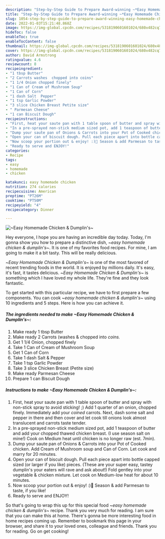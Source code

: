 ```yaml
---
description: "Step-by-Step Guide to Prepare Award-winning ~*Easy Homemade Chicken & Dumplin's*~"
title: "Step-by-Step Guide to Prepare Award-winning ~*Easy Homemade Chicken & Dumplin's*~"
slug: 1054-step-by-step-guide-to-prepare-award-winning-easy-homemade-chicken-and-amp-dumplin-and-39-s
date: 2022-01-03T15:21:48.868Z
image: https://img-global.cpcdn.com/recipes/5318190601601024/680x482cq70/easy-homemade-chicken-dumplins-recipe-main-photo.jpg
hideToc: false
enableToc: true
enableTocContent: false
thumbnail: https://img-global.cpcdn.com/recipes/5318190601601024/680x482cq70/easy-homemade-chicken-dumplins-recipe-main-photo.jpg
cover: https://img-global.cpcdn.com/recipes/5318190601601024/680x482cq70/easy-homemade-chicken-dumplins-recipe-main-photo.jpg
author: David Armstrong
ratingvalue: 4.6
reviewcount: 8
recipeingredient:
- "1 tbsp Butter"
- "2 Carrots washes  chopped into coins"
- "1 1/4 Onion chopped finely"
- "1 Can of Cream of Mushroom Soup"
- "1 Can of Corn"
- "1 dash Salt  Pepper"
- "1 tsp Garlic Powder"
- "3 slice Chicken Breast Petite size"
- " Parmesan Cheese"
- "1 can Biscuit Dough"
recipeinstructions:
- "First, heat your saute pan with 1 table spoon of butter and spray with non-stick spray to avoid sticking! ;) Add 1 quarter of an onion, chopped finely. Immediately add your *coined* carrots. Next, dash some salt and pepper in there and then cover and let cook till onions look almost translucent and carrots taste tender."
- "In a pre-sprayed non-stick medium sized pot, add 1 teaspoon of butter and add your chopped thawed chicken breast. (I use season salt on mine!) Cook on Medium heat until chicken is no longer raw (est. 7min)."
- "Dump your saute pan of Onions & Carrots into your Pot of Cooked chicken. Add Cream of Mushroom soup and Can of Corn. Let cook and marry for 20 minutes."
- "Open your can of biscuit dough. Pull each piece apart into bottle capped sized (or larger if you like) pieces. (These are your super easy, tastey dumplin&#39;s your eaters will rave and ask about!) Fold gentley into your vegetable & chicken mixture. Let cook on Medium-low heat for about 10 minutes."
- "Now scoop your portion out & enjoy! :)🍴 Season & add Parmesan to taste, if you like!"
- "Ready to serve and ENJOY!"
categories:
- Recipe
tags:
- easy
- homemade
- chicken

katakunci: easy homemade chicken 
nutrition: 274 calories
recipecuisine: American
preptime: "PT26M"
cooktime: "PT50M"
recipeyield: "4"
recipecategory: Dinner

---
```



![~*Easy Homemade Chicken & Dumplin&#39;s*~](https://img-global.cpcdn.com/recipes/5318190601601024/680x482cq70/easy-homemade-chicken-dumplins-recipe-main-photo.jpg)

Hey everyone, I hope you are having an incredible day today. Today, I'm gonna show you how to prepare a distinctive dish, ~*easy homemade chicken & dumplin&#39;s*~. It is one of my favorites food recipes. For mine, I am going to make it a bit tasty. This will be really delicious.



~*Easy Homemade Chicken & Dumplin&#39;s*~ is one of the most favored of recent trending foods in the world. It is enjoyed by millions daily. It's easy, it's fast, it tastes delicious. ~*Easy Homemade Chicken & Dumplin&#39;s*~ is something which I have loved my whole life. They're fine and they look fantastic.


To get started with this particular recipe, we have to first prepare a few components. You can cook ~*easy homemade chicken & dumplin&#39;s*~ using 10 ingredients and 5 steps. Here is how you can achieve it.

<!--inarticleads1-->

##### The ingredients needed to make ~*Easy Homemade Chicken & Dumplin&#39;s*~:

1. Make ready 1 tbsp Butter
1. Make ready 2 Carrots (washes & chopped into *coins.*
1. Get 1 1/4 Onion, chopped finely
1. Take 1 Can of Cream of Mushroom Soup
1. Get 1 Can of Corn
1. Take 1 dash Salt & Pepper
1. Take 1 tsp Garlic Powder
1. Take 3 slice Chicken Breast (Petite size)
1. Make ready  Parmesan Cheese
1. Prepare 1 can Biscuit Dough




<!--inarticleads2-->

##### Instructions to make ~*Easy Homemade Chicken & Dumplin&#39;s*~:

1. First, heat your saute pan with 1 table spoon of butter and spray with non-stick spray to avoid sticking! ;) Add 1 quarter of an onion, chopped finely. Immediately add your *coined* carrots. Next, dash some salt and pepper in there and then cover and let cook till onions look almost translucent and carrots taste tender.
1. In a pre-sprayed non-stick medium sized pot, add 1 teaspoon of butter and add your chopped thawed chicken breast. (I use season salt on mine!) Cook on Medium heat until chicken is no longer raw (est. 7min).
1. Dump your saute pan of Onions & Carrots into your Pot of Cooked chicken. Add Cream of Mushroom soup and Can of Corn. Let cook and marry for 20 minutes.
1. Open your can of biscuit dough. Pull each piece apart into bottle capped sized (or larger if you like) pieces. (These are your super easy, tastey dumplin&#39;s your eaters will rave and ask about!) Fold gentley into your vegetable & chicken mixture. Let cook on Medium-low heat for about 10 minutes.
1. Now scoop your portion out & enjoy! :)🍴 Season & add Parmesan to taste, if you like!
1. Ready to serve and ENJOY!



So that's going to wrap this up for this special food ~*easy homemade chicken & dumplin&#39;s*~ recipe. Thank you very much for reading. I am sure that you can make this at home. There's gonna be more interesting food in home recipes coming up. Remember to bookmark this page in your browser, and share it to your loved ones, colleague and friends. Thank you for reading. Go on get cooking!
